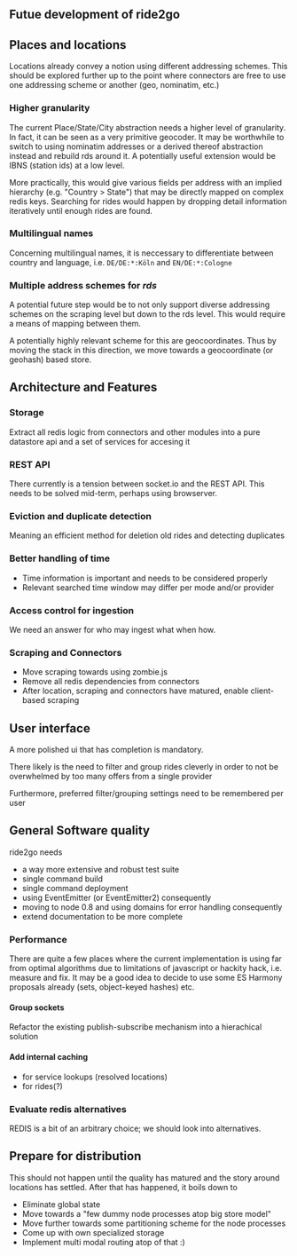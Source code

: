 
Futue development of ride2go
----------------------------


## Places and locations

Locations already convey a notion using different addressing schemes.
This should be explored further up to the point where connectors
are free to use one addressing scheme or another (geo, nominatim, etc.)


### Higher granularity

The current Place/State/City abstraction needs a higher level of
granularity.  In fact, it can be seen as a very primitive geocoder.
It may be worthwhile to switch to using nominatim addresses or
a derived thereof abstraction instead and rebuild rds around it.
A potentially useful extension would be IBNS (station ids) at a
low level.

More practically, this would give various fields per address with an
implied hierarchy (e.g. "Country > State") that may be directly mapped
on complex redis keys.  Searching for rides would happen by dropping
detail information iteratively until enough rides are found.


### Multilingual names

Concerning multilingual names, it is neccessary to differentiate between
country and language, i.e. `DE/DE:*:Köln` and `EN/DE:*:Cologne`


### Multiple address schemes for *rds*

A potential future step would be to not only support diverse addressing
schemes on the scraping level but down to the rds level.  This would
require a means of mapping between them.

A potentially highly relevant scheme for this are geocoordinates. Thus
by moving the stack in this direction, we move towards a geocoordinate
(or geohash) based store.


## Architecture and Features

### Storage

Extract all redis logic from connectors and other modules into a
pure datastore api and a set of services for accesing it

### REST API

There currently is a tension between socket.io and the REST API.
This needs to be solved mid-term, perhaps using browserver.

### Eviction and duplicate detection

Meaning an efficient method for deletion old rides and detecting duplicates

### Better handling of time

* Time information is important and needs to be considered properly
* Relevant searched time window may differ per mode and/or provider

### Access control for ingestion

We need an answer for who may ingest what when how.

### Scraping and Connectors

* Move scraping towards using zombie.js
* Remove all redis dependencies from connectors
* After location, scraping and connectors have matured, enable client-based
scraping

## User interface

A more polished ui that has completion is mandatory.

There likely is the need to filter and group rides cleverly in order
to not be overwhelmed by too many offers from a single provider

Furthermore, preferred filter/grouping settings need to be remembered per
user


## General Software quality

ride2go needs

* a way more extensive and robust test suite
* single command build
* single command deployment
* using EventEmitter (or EventEmitter2) consequently
* moving to node 0.8 and using domains for error handling consequently
* extend documentation to be more complete


### Performance

There are quite a few places where the current implementation is using far from
optimal algorithms due to limitations of javascript or hackity hack, i.e.
measure and fix.  It may be a good idea to decide to use some ES Harmony
proposals already (sets, object-keyed hashes) etc.

#### Group sockets

Refactor the existing publish-subscribe mechanism into a hierachical
solution

#### Add internal caching

* for service lookups (resolved locations)
* for rides(?)

### Evaluate redis alternatives

REDIS is a bit of an arbitrary choice; we should look into alternatives.

## Prepare for distribution

This should not happen until the quality has matured and the story around
locations has settled. After that has happened, it boils down to

* Eliminate global state
* Move towards a "few dummy node processes atop big store model"
* Move further towards some partitioning scheme for the node processes
* Come up with own specialized storage
* Implement multi modal routing atop of that :)




